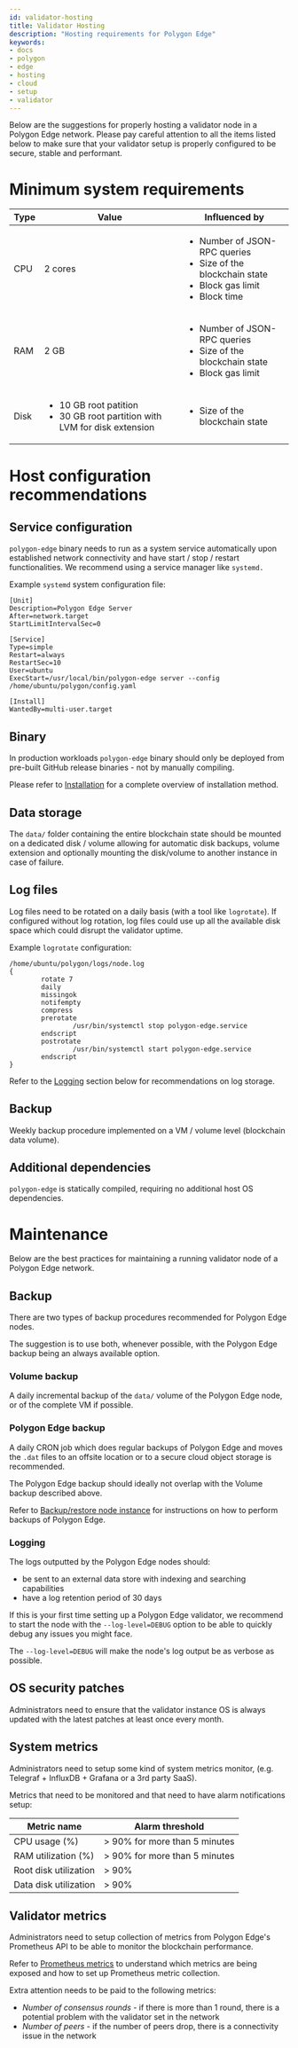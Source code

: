 ```yaml
---
id: validator-hosting
title: Validator Hosting
description: "Hosting requirements for Polygon Edge"
keywords:
- docs
- polygon
- edge
- hosting
- cloud
- setup
- validator
---
```


Below are the suggestions for properly hosting a validator node in a Polygon Edge network. Please pay careful attention to all the items listed below to make sure 
that your validator setup is properly configured to be secure, stable and performant.

# Minimum system requirements

| Type | Value | Influenced by |
| ---- | ----- | ----------- |
| CPU | 2 cores | <ul><li>Number of JSON-RPC queries</li><li>Size of the blockchain state</li><li>Block gas limit</li><li>Block time</li></ul>
| RAM | 2 GB | <ul><li>Number of JSON-RPC queries</li><li>Size of the blockchain state</li><li>Block gas limit</li></ul>
| Disk | <ul><li>10 GB root patition</li><li>30 GB root partition with LVM for disk extension</li></ul> | <ul><li>Size of the blockchain state</li></ul>


# Host configuration recommendations

## Service configuration

`polygon-edge` binary needs to run as a system service automatically upon established network connectivity and have start / stop / restart
functionalities. We recommend using a service manager like `systemd.` 

Example `systemd` system configuration file:
```
[Unit]
Description=Polygon Edge Server
After=network.target
StartLimitIntervalSec=0

[Service]
Type=simple
Restart=always
RestartSec=10
User=ubuntu
ExecStart=/usr/local/bin/polygon-edge server --config /home/ubuntu/polygon/config.yaml

[Install]
WantedBy=multi-user.target
```

##  Binary

In production workloads `polygon-edge` binary should only be deployed from pre-built GitHub release binaries - not by manually compiling.

Please refer to [Installation](/docs/edge/get-started/installation) for a complete overview of installation method.

## Data storage

The `data/` folder  containing the entire blockchain state should be mounted on a dedicated disk / volume allowing for
automatic disk backups, volume extension and optionally mounting the disk/volume to another instance in case of failure.


## Log files

Log files need to be rotated on a daily basis (with a tool like `logrotate`).
If configured without log rotation, log files could use up all the available disk space which could disrupt the validator uptime.

Example `logrotate` configuration:
```
/home/ubuntu/polygon/logs/node.log
{
        rotate 7
        daily
        missingok
        notifempty
        compress
        prerotate
                /usr/bin/systemctl stop polygon-edge.service
        endscript
        postrotate
                /usr/bin/systemctl start polygon-edge.service
        endscript
}
```


Refer to the [Logging](#logging) section below for recommendations on log storage.

## Backup

Weekly backup procedure implemented on a VM / volume level (blockchain data volume).

## Additional dependencies

`polygon-edge` is statically compiled, requiring no additional host OS dependencies.

# Maintenance

Below are the best practices for maintaining a running validator node of a Polygon Edge network.

## Backup

There are two types of backup procedures recommended for Polygon Edge nodes. 

The suggestion is to use both, whenever possible, with the Polygon Edge backup being an always available option.

### Volume backup

A daily incremental backup of the `data/` volume of the Polygon Edge node, or of the complete VM if possible.

### Polygon Edge backup 

A daily CRON job which does regular backups of Polygon Edge and moves the `.dat` files to an offsite location or to a secure cloud object storage is recommended. 

The Polygon Edge backup should ideally not overlap with the Volume backup described above.

Refer to [Backup/restore node instance](edge/working-with-node/backup-restore) for instructions on how to perform backups of Polygon Edge.

### Logging

The logs outputted by the Polygon Edge nodes should:
- be sent to an external data store with indexing and searching capabilities
- have a log retention period of 30 days

If this is your first time setting up a Polygon Edge validator, we recommend to start the node
with the `--log-level=DEBUG` option to be able to quickly debug any issues you might face.

The `--log-level=DEBUG` will make the node's log output be as verbose as possible.

## OS security patches

Administrators need to ensure that the validator instance OS is always updated with the latest patches at least once every month.

## System metrics

Administrators need to setup some kind of system metrics monitor, (e.g. Telegraf + InfluxDB + Grafana or a 3rd party SaaS).

Metrics that need to be monitored and that need to have alarm notifications setup:

| Metric name | Alarm threshold |
| ----------- | --------------- |
| CPU usage (%) | > 90% for more than 5 minutes |
| RAM utilization (%) | > 90% for more than 5 minutes |
| Root disk utilization | > 90% |
| Data disk utilization | > 90% |

## Validator metrics

Administrators need to setup collection of metrics from Polygon Edge's Prometheus API to be able to
monitor the blockchain performance.

Refer to [Prometheus metrics](edge/configuration/prometheus-metrics) to understand which metrics are being exposed and how to set up Prometheus metric collection.


Extra attention needs to be paid to the following metrics:
- *Number of consensus rounds* - if there is more than 1 round, there is a potential problem with the validator set in the network
- *Number of peers* - if the number of peers drop, there is a connectivity issue in the network
